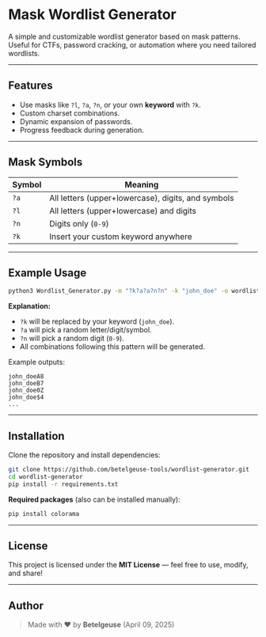 # Mask Wordlist Generator

A simple and customizable wordlist generator based on mask patterns.\
Useful for CTFs, password cracking, or automation where you need tailored wordlists.

---

## Features

- Use masks like `?l`, `?a`, `?n`, or your own **keyword** with `?k`.
- Custom charset combinations.
- Dynamic expansion of passwords.
- Progress feedback during generation.

---

## Mask Symbols

| Symbol | Meaning                                            |
| ------ | -------------------------------------------------- |
| `?a`   | All letters (upper+lowercase), digits, and symbols |
| `?l`   | All letters (upper+lowercase) and digits           |
| `?n`   | Digits only (`0-9`)                                |
| `?k`   | Insert your custom keyword anywhere                |

---

## Example Usage

```bash
python3 Wordlist_Generator.py -m "?k?a?a?n?n" -k "john_doe" -o wordlist.txt
```

**Explanation:**

- `?k` will be replaced by your keyword (`john_doe`).
- `?a` will pick a random letter/digit/symbol.
- `?n` will pick a random digit (`0-9`).
- All combinations following this pattern will be generated.

Example outputs:

```
john_doeA8
john_doeB7
john_doe0Z
john_doe$4
...
```

---

## Installation

Clone the repository and install dependencies:

```bash
git clone https://github.com/betelgeuse-tools/wordlist-generator.git
cd wordlist-generator
pip install -r requirements.txt
```

**Required packages** (also can be installed manually):

```bash
pip install colorama
```


---

## License

This project is licensed under the **MIT License** — feel free to use, modify, and share!

---

## Author

> Made with ❤️ by **Betelgeuse** (April 09, 2025)
